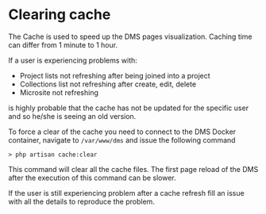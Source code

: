 # Clearing cache

The Cache is used to speed up the DMS pages visualization. Caching time can differ from 1 minute to 1 hour.

If a user is experiencing problems with:

- Project lists not refreshing after being joined into a project
- Collections list not refreshing after create, edit, delete
- Microsite not refreshing

is highly probable that the cache has not be updated for the specific user and so he/she is seeing an old version.

To force a clear of the cache you need to connect to the DMS Docker container, navigate to `/var/www/dms` and issue the following command

```
> php artisan cache:clear
```

This command will clear all the cache files. The first page reload of the DMS after the execution of this command can be slower. 

If the user is still experiencing problem after a cache refresh fill an issue with all the details to reproduce the problem.

